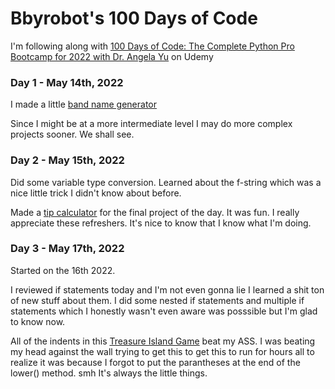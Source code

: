 # Bbyrobot's 100 Days of Code 
I'm following along with [100 Days of Code: The Complete Python Pro Bootcamp for 2022 with Dr. Angela Yu](https://www.udemy.com/course/100-days-of-code/?referralCode=00555B4B1F6FC1A84FBC) on Udemy

### Day 1 - May 14th, 2022

I made a little [band name generator](https://replit.com/@bbyrobot/band-name-generator-start#main.py)

Since I might be at a more intermediate level I may do more complex projects sooner. 
We shall see. 

### Day 2 - May 15th, 2022

Did some variable type conversion. Learned about the f-string which was a nice little trick I didn't know about before. 

Made a [tip calculator](https://replit.com/@bbyrobot/tip-calculator-end#main.py) for the final project of the day. It was fun.
I really appreciate these refreshers. It's nice to know that I know what I'm doing. 

### Day 3 - May 17th, 2022

Started on the 16th 2022.

I reviewed if statements today and I'm not even gonna lie I learned a shit ton of new stuff about them.
I did some nested if statements and multiple if statements which I honestly wasn't even aware was posssible but I'm glad to know now.

All of the indents in this [Treasure Island Game](https://replit.com/@bbyrobot/treasure-island-start?v=1#main.py) beat my ASS.
I was beating my head against the wall trying to get this to get this to run for hours all to realize it was because I forgot to put the parantheses at the end of the lower() method. smh It's always the little things. 
